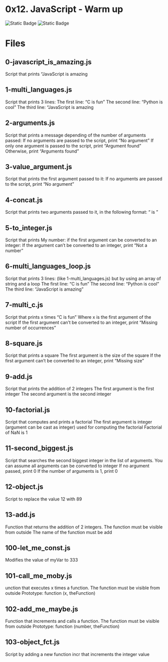 # 0x12. JavaScript - Warm up

![Static Badge](https://img.shields.io/badge/JavaScript-black?logo=JavaScript&logoColor=%23f7df1e)  ![Static Badge](https://img.shields.io/badge/AbdullahHR10-%230359AE?logo=Github&logoColor=%23000000)


# Files

##  0-javascript_is_amazing.js
Script that prints “JavaScript is amazing
## 1-multi_languages.js
Script that prints 3 lines:
The first line: “C is fun”
The second line: “Python is cool”
The third line: “JavaScript is amazing
## 2-arguments.js
Script that prints a message depending of the number of arguments passed:
If no arguments are passed to the script, print “No argument”
If only one argument is passed to the script, print “Argument found”
Otherwise, print “Arguments found”
## 3-value_argument.js
Script that prints the first argument passed to it:
If no arguments are passed to the script, print “No argument”
## 4-concat.js
Script that prints two arguments passed to it, in the following format: “ is ”
## 5-to_integer.js
Script that prints My number: <first argument converted in integer> if the first argument can be converted to an integer:
If the argument can’t be converted to an integer, print “Not a number”
## 6-multi_languages_loop.js
Script that prints 3 lines: (like 1-multi_languages.js) but by using an array of string and a loop
The first line: “C is fun”
The second line: “Python is cool”
The third line: “JavaScript is amazing”
## 7-multi_c.js
Script that prints x times “C is fun”
Where x is the first argument of the script
If the first argument can’t be converted to an integer, print “Missing number of occurrences”
## 8-square.js
Script that prints a square
The first argument is the size of the square
If the first argument can’t be converted to an integer, print “Missing size”
## 9-add.js
Script that prints the addition of 2 integers
The first argument is the first integer
The second argument is the second integer
## 10-factorial.js
Script that computes and prints a factorial
The first argument is integer (argument can be cast as integer) used for computing the factorial
Factorial of NaN is 1
## 11-second_biggest.js
Script that searches the second biggest integer in the list of arguments.
You can assume all arguments can be converted to integer
If no argument passed, print 0
If the number of arguments is 1, print 0
## 12-object.js
Script to replace the value 12 with 89
## 13-add.js
Function that returns the addition of 2 integers.
The function must be visible from outside
The name of the function must be add
## 100-let_me_const.js
Modifies the value of myVar to 333
## 101-call_me_moby.js
unction that executes x times a function.
The function must be visible from outside
Prototype: function (x, theFunction)
## 102-add_me_maybe.js
Function that increments and calls a function.
The function must be visible from outside
Prototype: function (number, theFunction)
## 103-object_fct.js
Script by adding a new function incr that increments the integer value




